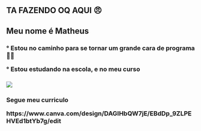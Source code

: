 ## TA FAZENDO OQ AQUI 😠

<h2> Meu nome é Matheus </h2>
<h3>
<p> ° Estou no caminho para se tornar um grande cara de programa 🤫😱
<p> ° Estou estudando na escola, e no meu curso </p>
<h3/>


![](https://media1.tenor.com/m/MHtnl9iadvgAAAAd/rikoamv-sukuna.gif)

<h3> Segue meu curriculo
<p>https://www.canva.com/design/DAGIHbQW7jE/EBdDp_9ZLPEHVEd1btYb7g/edit</p>
</h3>

 
 
 </html>

